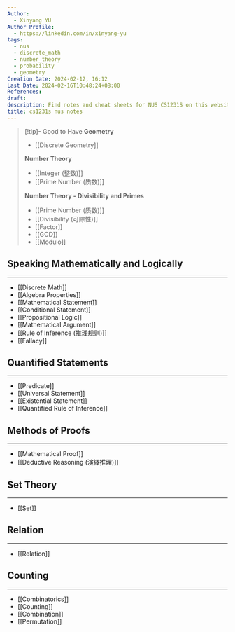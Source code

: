 ```yaml
---
Author:
  - Xinyang YU
Author Profile:
  - https://linkedin.com/in/xinyang-yu
tags:
  - nus
  - discrete_math
  - number_theory
  - probability
  - geometry
Creation Date: 2024-02-12, 16:12
Last Date: 2024-02-16T10:48:24+08:00
References: 
draft: 
description: Find notes and cheat sheets for NUS CS1231S on this website. Get help preparing for your final exam and answers to your questions.
title: cs1231s nus notes
---
```


>[!tip]- Good to Have
> **Geometry**
> - [[Discrete Geometry]]
>   
> **Number Theory**
> - [[Integer (整数)]]
> - [[Prime Number (质数)]]
>   
> **Number Theory - Divisibility and Primes** 
> - [[Prime Number (质数)]]
> - [[Divisibility (可除性)]]
> - [[Factor]]
> - [[GCD]]
> - [[Modulo]]
## Speaking Mathematically and Logically
---
- [[Discrete Math]]
- [[Algebra Properties]]
- [[Mathematical Statement]]
- [[Conditional Statement]]
- [[Propositional Logic]]
- [[Mathematical Argument]]
- [[Rule of Inference (推理规则)]]
- [[Fallacy]]

## Quantified Statements
---
- [[Predicate]]
- [[Universal Statement]]
- [[Existential Statement]]
- [[Quantified Rule of Inference]]

## Methods of Proofs
---
- [[Mathematical Proof]]
- [[Deductive Reasoning (演繹推理)]]

## Set Theory
---
- [[Set]]

## Relation
---
- [[Relation]]



## Counting
---
- [[Combinatorics]]
- [[Counting]]
- [[Combination]]
- [[Permutation]]


